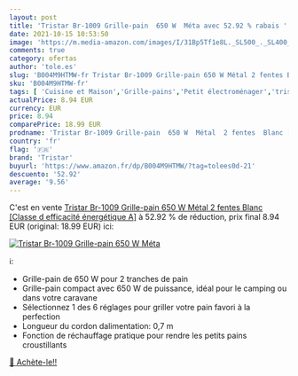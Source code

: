 ```yaml
---
layout: post
title: 'Tristar Br-1009 Grille-pain  650 W  Méta avec 52.92 % rabais '
date: 2021-10-15 10:53:50
image: 'https://m.media-amazon.com/images/I/31Bp5Tf1e8L._SL500_._SL400_.jpg'
comments: true
category: ofertas
author: 'tole.es'
slug: 'B004M9HTMW-fr Tristar Br-1009 Grille-pain 650 W Métal 2 fentes Blanc...'
sku: 'B004M9HTMW-fr'
tags: [ 'Cuisine et Maison','Grille-pains','Petit électroménager','tristar', ]
actualPrice: 8.94 EUR
currency: EUR
price: 8.94
comparePrice: 18.99 EUR
prodname: 'Tristar Br-1009 Grille-pain  650 W  Métal  2 fentes  Blanc [Classe d efficacité énergétique A]'
country: 'fr'
flag: '🇫🇷'
brand: 'Tristar'
buyurl: 'https://www.amazon.fr/dp/B004M9HTMW/?tag=tolees0d-21'
descuento: '52.92'
average: '9.56'
---
```


C'est en vente [Tristar Br-1009 Grille-pain  650 W  Métal  2 fentes  Blanc [Classe d efficacité énergétique A]](https://www.amazon.fr/dp/B004M9HTMW/?tag=tolees0d-21)  à  52.92 % de réduction, prix final  8.94 EUR (original: 18.99 EUR) ici:

[![Tristar Br-1009 Grille-pain  650 W  Méta](https://m.media-amazon.com/images/I/31Bp5Tf1e8L._SL500_._SL400_.jpg)](https://www.amazon.fr/dp/B004M9HTMW/?tag=tolees0d-21)

ℹ️:

- Grille-pain de 650 W pour 2 tranches de pain
- Grille-pain compact avec 650 W de puissance, idéal pour le camping ou dans votre caravane
- Sélectionnez 1 des 6 réglages pour griller votre pain favori à la perfection
- Longueur du cordon dalimentation: 0,7 m
- Fonction de réchauffage pratique pour rendre les petits pains croustillants

[🛒 Achète-le!!](https://www.amazon.fr/dp/B004M9HTMW/?tag=tolees0d-21)
